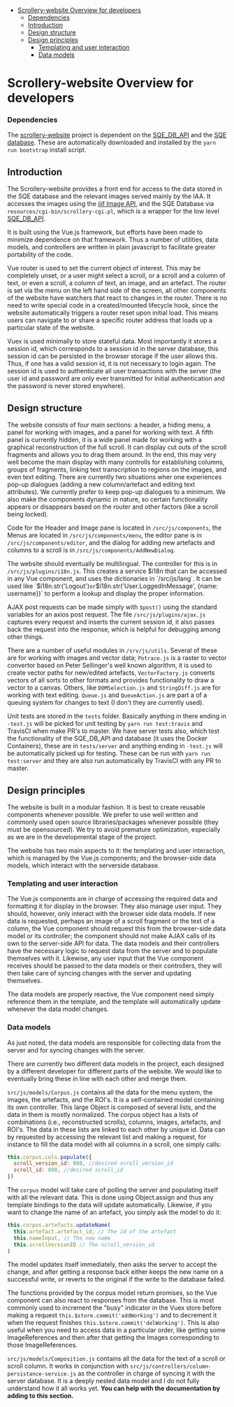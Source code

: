 - [Scrollery-website Overview for developers](#scrollery-website-overview-for-developers)
    - [Dependencies](#dependencies)
  - [Introduction](#introduction)
  - [Design structure](#design-structure)
  - [Design principles](#design-principles)
    - [Templating and user interaction](#templating-and-user-interaction)
    - [Data models](#data-models)

# Scrollery-website Overview for developers

### Dependencies

The [scrollery-website](https://github.com/Scripta-Qumranica-Electronica/Scrollery-website) project is dependent on the [SQE_DB_API](https://github.com/Scripta-Qumranica-Electronica/SQE_DB_API) and the [SQE database](https://github.com/Scripta-Qumranica-Electronica/Data-files).  These are automatically downloaded and installed by the `yarn run bootstrap` install script.

## Introduction
The Scrollery-website provides a front end for access to the data stored in the SQE database and the relevant images served mainly by the IAA. It accesses the images using the [iiif Image API](http://iiif.io/api/image/2.1/), and the SQE Database via `resources/cgi-bin/scrollery-cgi.pl`, which is a wrapper for the low level [SQE_DB_API](https://github.com/Scripta-Qumranica-Electronica/SQE_DB_API).

It is built using the Vue.js framework, but efforts have been made to minimize dependence on that framework.  Thus a number of utilities, data models, and controllers are written in plain javascript to facilitate greater portability of the code.

Vue router is used to set the current object of interest.  This may be completely unset, or a user might select a scroll, or a scroll and a column of text, or even a scroll, a column of text, an image, and an artefact.  The router is set via the menu on the left hand side of the screen, all other components of the website have watchers that react to changes in the router.  There is no need to write special code in a created/mounted lifecycle hook, since the website automatically triggers a router reset upon initial load.  This means users can navigate to or share a specific router address that loads up a particular state of the website.

Vuex is used minimally to store stateful data.  Most importantly it stores a session id, which corresponds to a session id in the server database, this session id can be persisted in the browser storage if the user allows this.  Thus, if one has a valid session id, it is not necessary to login again.  The session id is used to authenticate all user transactions with the server (the user id and password are only ever transmitted for initial authentication and the password is never stored enywhere).

## Design structure

The website consists of four main sections: a header, a hiding menu, a panel for working with images, and a panel for working with text.  A fifth panel is currently hidden, it is a wide panel made for working with a graphical reconstruction of the full scroll.  It can display cut outs of the scroll fragments and allows you to drag them around.  In the end, this may very well become the main display with many controlls for establishing columns, groups of fragments, linking text transcription to regions on the images, and even text editing.  There are currently two situations wher one experiences pop-up dialogues (adding a new column/artefact and editing text attributes).  We currently prefer to keep pop-up dialogues to a minimum.  We also make the components dynamic in nature, so certain functionality appears or disappears based on the router and other factors (like a scroll being locked).

Code for the Header and Image pane is located in `/src/js/components`, the Menus are located in `/src/js/components/menu`, the editor pane is in `/src/js/components/editor`, and the dialog for adding new artefacts and columns to a scroll is in `/src/js/components/AddNewDialog`.

The website should eventually be multilingual.  The controller for this is in `/src/js/plugins/i18n.js`.  This creates a service $i18n that can be accessed in any Vue component, and uses the dictionaries in `/src/js/lang`.  It can be used like `$i18n.str('Logout')` or `$i18n.str('User.LoggedInMessage', {name: username})` to perform a lookup and display the proper information.

AJAX post requests can be made simply with `$post()` using the standard variables for an axios post request.  The file `/src/js/plugins/ajax.js` captures every request and inserts the current session id, it also passes back the request into the response, which is helpful for debugging among other things.

There are a number of useful modules in `/srv/js/utils`.  Several of these are for working with images and vector data; `Potrace.js` is a raster to vector convertor based on Peter Sellinger's well known algorithm, it is used to create vector paths for new/edited artefacts, `VectorFactory.js` converts vectors of all sorts to other formats and provides functionality to draw a vector to a canvas.  Others, like `DOMSelection.js` and `StringDiff.js` are for working with text editing.  `Queue.js` and `QueueAction.js` are part a of a queuing system for changes to text (I don't they are currently used).

Unit tests are stored in the `tests` folder.  Basically anything in there ending in `-test.js` will be picked for unit testing by `yarn run test:travis` and TravisCI when make PR's to master.  We have server tests also, which test the functionality of the SQE_DB_API and database (it uses the Docker Containers), these are in `tests/server` and anything ending in `-test.js` will be automatically picked up for testing.  These can be run with `yarn run test:server` and they are also run automatically by TravisCI with any PR to master.

## Design principles

The website is built in a modular fashion.  It is best to create reusable components whenever possible.  We prefer to use well written and commonly used open source libraries/packages whenever possible (they must be opensourced).  We try to avoid premature optimization, especially as we are in the developmental stage of the project.

The website has two main aspects to it: the templating and user interaction, which is managed by the Vue.js components; and the browser-side data models, which interact with the serverside database.

### Templating and user interaction

The Vue.js components are in charge of accessing the required data and formatting it for display in the browser.  They also manage user input.  They should, however, only interact with the browser side data models.  If new data is requested, perhaps an image of a scroll fragment or the text of a column, the Vue component should request this from the browser-side data model or its controller; the component should not make AJAX calls of its own to the server-side API for data.  The data models and their controllers have the necessary logic to request data from the server and to populate themselves with it.  Likewise, any user input that the Vue component receives should be passed to the data models or their controllers, they will then take care of syncing changes with the server and updating themselves.

The data models are properly reactive, the Vue component need simply reference them in the template, and the template will automatically update whenever the data model changes.

### Data models

As just noted, the data models are responsible for collecting data from the server and for syncing changes with the server.

There are currently two different data models in the project, each designed by a different developer for different parts of the website.  We would like to eventually bring these in line with each other and merge them.

`src/js/models/Corpus.js` contains all the data for the menu system, the images, the artefacts, and the ROI's.  It is a self-contained model containing its own controller.  This large Object is composed of several lists, and the data in them is mostly normalized.  The corpus object has a lists of combinations (i.e., reconstructed scrolls), columns, images, artefacts, and ROI's.  The data in these lists are linked to each other by unique id.  Data can by requested by accessing the relevant list and making a request, for instance to fill the data model with all columns in a scroll, one simply calls: 

```Javascript
this.corpus.cols.populate({
  scroll_version_id: 808, //desired scroll_version_id
  scroll_id: 808, //desired scroll_id
})
```

The `corpus` model will take care of polling the server and populating itself with all the relevant data.  This is done using Object.assign and thus any template bindings to the data will update automatically.  Likewise, if you want to change the name of an artefact, you simply ask the model to do it:

```Javascript
this.corpus.artefacts.updateName(
  this.artefact.artefact_id, // The id of the artefact
  this.nameInput, // The new name
  this.scrollVersionID // The scroll_version_id
)
```

The model updates itself immediately, then asks the server to accept the change, and after getting a response back either keeps the new name on a successful write, or reverts to the original if the write to the database failed.

The functions provided by the corpus model return promises, so the Vue component can also react to responses from the database.  This is most commonly used to increment the "busy" indicator in the Vuex store before making a request `this.$store.commit('addWorking')` and to decrement it when the request finishes `this.$store.commit('delWorking')`.  This is also useful when you need to access data in a particular order, like getting some ImageReferences and then after that getting the Images corresponding to those ImageReferences.

`src/js/models/Composition.js` contains all the data for the text of a scroll or scroll column.  It works in conjunction with `src/js/controllers/column-persistance-service.js` as the controller in charge of syncing it with the server database.  It is a deeply nested data model and I do not fully understand how it all works yet.  __You can help with the documentation by adding to this section.__